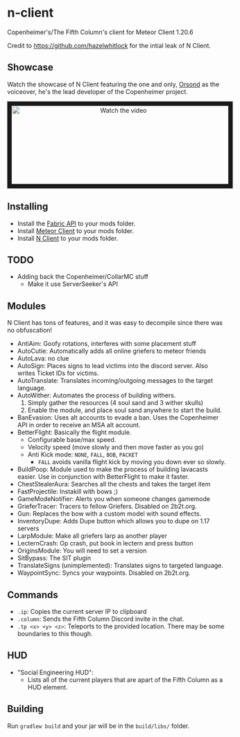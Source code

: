 # n-client
Copenheimer's/The Fifth Column's client for Meteor Client 1.20.6

Credit to <https://github.com/hazelwhitlock> for the intial leak of N Client.

## Showcase

Watch the showcase of N Client featuring the one and only, [Orsond](https://github.com/orsondmc) as the voiceover, he's the lead developer of the Copenheimer project.

<center>
<a href="http://www.youtube.com/watch?feature=player_embedded&v=ulsjZUSky_I" target="_blank"> <img src="http://img.youtube.com/vi/ulsjZUSky_I/mqdefault.jpg" alt="Watch the video" width="500" height="180" border="10" /></a>
</center>

## Installing
- Install the [Fabric API](https://modrinth.com/mod/fabric-api/version/0.99.0+1.20.6) to your mods folder.
- Install [Meteor Client](https://meteorclient.com/) to your mods folder.
- Install [N Client](https://github.com/radicalandprimal/n-client/releases/tag/1.20.6-1) to your mods folder.

## TODO
- Adding back the Copenheimer/CollarMC stuff
    - Make it use ServerSeeker's API

## Modules

N Client has tons of features, and it was easy to decompile since there was no obfuscation!

- AntiAim: Goofy rotations, interferes with some placement stuff
- AutoCutie: Automatically adds all online griefers to meteor friends
- AutoLava: no clue
- AutoSign: Places signs to lead victims into the discord server. Also writes Ticket IDs for victims.
- AutoTranslate: Translates incoming/outgoing messages to the target language.
- AutoWither: Automates the process of building withers.
    1. Simply gather the resources (4 soul sand and 3 wither skulls)
    2. Enable the module, and place soul sand anywhere to start the build.
- BanEvasion: Uses alt accounts to evade a ban. Uses the Copenheimer API in order to receive an MSA alt account.
- BetterFlight: Basically the flight module.
    - Configurable base/max speed.
    - Velocity speed (move slowly and then move faster as you go)
    - Anti Kick mode: `NONE`, `FALL`, `BOB`, `PACKET`
        - `FALL` avoids vanilla flight kick by moving you down ever so slowly.
- BuildPoop: Module used to make the process of building lavacasts easier. Use in conjunction with BetterFlight to make it faster.
- ChestStealerAura: Searches all the chests and takes the target item
- FastProjectile: Instakill with bows ;\)
- GameModeNotifier: Alerts you when someone changes gamemode
- GrieferTracer: Tracers to fellow Griefers. Disabled on 2b2t.org.
- Gun: Replaces the bow with a custom model with sound effects.
- InventoryDupe: Adds Dupe button which allows you to dupe on 1.17 servers
- LarpModule: Make all griefers larp as another player
- LecternCrash: Op crash, put book in lectern and press button
- OriginsModule: You will need to set a version
- SitBypass: The SIT plugin
- TranslateSigns (unimplemented): Translates signs to targeted language.
- WaypointSync: Syncs your waypoints. Disabled on 2b2t.org.

## Commands
- `.ip`: Copies the current server IP to clipboard
- `.column`: Sends the Fifth Column Discord invite in the chat.
- `.tp <x> <y> <z>`: Teleports to the provided location. There may be some boundaries to this though.

## HUD
- "Social Engineering HUD":
    - Lists all of the current players that are apart of the Fifth Column as a HUD element.

## Building
Run `gradlew build` and your jar will be in the `build/libs/` folder.
